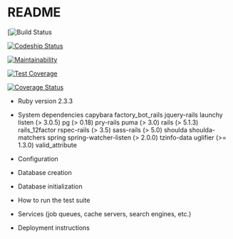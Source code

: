 # README
[![Build Status](https://codeship.com/projects/d9094510-c30c-0135-a25e-12d2621e85fc/status?branch=master)

[ ![Codeship Status](https://app.codeship.com/projects/d9094510-c30c-0135-a25e-12d2621e85fc/status?branch=master)](https://app.codeship.com/projects/260653)

[![Maintainability](https://api.codeclimate.com/v1/badges/0a8a40a7f17928b720be/maintainability)](https://codeclimate.com/github/clb840212/Strength-Application/maintainability)

[![Test Coverage](https://api.codeclimate.com/v1/badges/0a8a40a7f17928b720be/test_coverage)](https://codeclimate.com/github/clb840212/Strength-Application/test_coverage)

[![Coverage Status](https://coveralls.io/repos/github/clb840212/Strength-Application/badge.svg?branch=master)](https://coveralls.io/github/clb840212/Strength-Application?branch=master)


* Ruby version 2.3.3

* System dependencies
    capybara
    factory_bot_rails
    jquery-rails
    launchy
    listen (> 3.0.5)
    pg (> 0.18)
    pry-rails
    puma (> 3.0)
    rails (> 5.1.3)
    rails_12factor
    rspec-rails (> 3.5)
    sass-rails (> 5.0)
    shoulda
    shoulda-matchers
    spring
    spring-watcher-listen (> 2.0.0)
    tzinfo-data
    uglifier (>= 1.3.0)
    valid_attribute

* Configuration

* Database creation

* Database initialization

* How to run the test suite

* Services (job queues, cache servers, search engines, etc.)

* Deployment instructions
